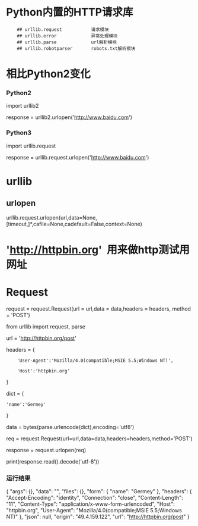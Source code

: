 # Python内置的HTTP请求库
        ## urllib.request           请求模块
        ## urllib.error             异常处理模块
        ## urllib.parse             url解析模块
        ## urllib.robotparser       robots.txt解析模块

# 相比Python2变化

### Python2

import urllib2

response = urllib2.urlopen('http://www.baidu.com')

### Python3

import urllib.request

response = urllib.request.urlopen('http://www.baidu.com')

# urllib
## urlopen
urllib.request.urlopen(url,data=None,[timeout,]*,cafile=None,cadefault=False,context=None)


# 'http://httpbin.org'  用来做http测试用网址


# Request
request = request.Request(url = url,data = data,headers = headers, method = 'POST')


from urllib import request, parse


url = 'http://httpbin.org/post'

headers = {

        'User-Agent':'Mozilla/4.0(compatible;MSIE 5.5;Windows NT)',
        
        'Host':'httpbin.org'

}

dict = {
    
    'name':'Germey'

}

data = bytes(parse.urlencode(dict),encoding='utf8')

req = request.Request(url=url,data=data,headers=headers,method='POST')

response = request.urlopen(req)

print(response.read().decode('utf-8'))


### 运行结果

{
  "args": {}, 
  "data": "", 
  "files": {}, 
  "form": {
    "name": "Germey"
  }, 
  "headers": {
    "Accept-Encoding": "identity", 
    "Connection": "close", 
    "Content-Length": "11", 
    "Content-Type": "application/x-www-form-urlencoded", 
    "Host": "httpbin.org", 
    "User-Agent": "Mozilla/4.0(compatible;MSIE 5.5;Windows NT)"
  }, 
  "json": null, 
  "origin": "49.4.159.122", 
  "url": "http://httpbin.org/post"
}
